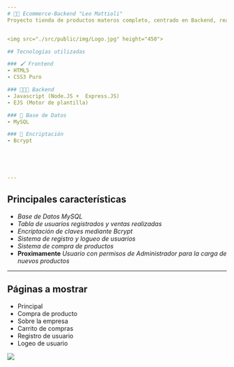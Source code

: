 ```yaml
---
# 🛒🧉 Ecommerce-Backend "Leo Mattioli"
Proyecto tienda de productos materos completo, centrado en Backend, realizado principalmente con **NodeJS y MySQL**


<img src="./src/public/img/Logo.jpg" height="450"> 

## Tecnologías utilizadas

### 🖌️ Frontend
- HTML5
- CSS3 Puro

### 👨🏼‍💻 Backend
- Javascript (Node.JS +  Express.JS)
- EJS (Motor de plantilla)

### 🧮 Base de Datos
- MySQL

### 🔑 Encriptación 
- Bcrypt





---
```


## Principales características
+ *Base de Datos MySQL*
+ *Tabla de usuarios registrados y ventas realizadas*
+ *Encriptación de claves mediante Bcrypt*
+ *Sistema de registro y logueo de usuarios*
+ *Sistema de compra de productos*
+ **Proximamente** *Usuario con permisos de Administrador para la carga de nuevos productos*


---

## Páginas a mostrar

+ Principal
+ Compra de producto
+ Sobre la empresa
+ Carrito de compras
+ Registro de usuario
+ Logeo de usuario

<img src="https://co-well.vn/wp-content/uploads/2019/12/why-ecommerce-is-important-with-business.png"> 

